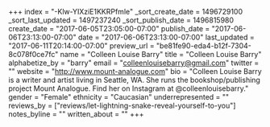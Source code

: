 +++
index = "-Klw-YIXziE1KKRPfmle"
_sort_create_date = 1496729100
_sort_last_updated = 1497237240
_sort_publish_date = 1496815980
create_date = "2017-06-05T23:05:00-07:00"
publish_date = "2017-06-06T23:13:00-07:00"
date = "2017-06-06T23:13:00-07:00"
last_updated = "2017-06-11T20:14:00-07:00"
preview_url = "be81fe90-eda4-b12f-7304-8c078f0ce7fc"
name = "Colleen Louise Barry"
title = "Colleen Louise Barry"
alphabetize_by = "barry"
email = "colleenlouisebarry@gmail.com"
twitter = ""
website = "http://www.mount-analogue.com"
bio = "Colleen Louise Barry is a writer and artist living in Seattle, WA. She runs the bookshop/publishing project Mount Analogue. Find her on Instagram at @colleenlouisebarry."
gender = "Female"
ethnicity = "Caucasian"
underrepresented = ""
reviews_by = ["reviews/let-lightning-snake-reveal-yourself-to-you"]
notes_byline = ""
written_about = ""
+++

